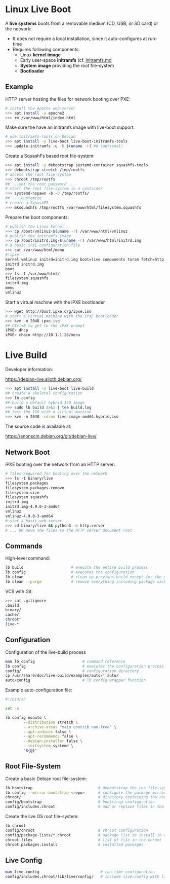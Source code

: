 # Linux Live Boot

A **live systems** boots from a removable medium (CD, USB, or SD card) or the network:

* It does not require a local installation, since it auto-configures at run-time
* Requires following components:
  - Linux **kernel image**
  - Early user-space **initramfs** (cf. [initramfs.md](initramfs.md)
  - **System image** providing the root file-system
  - **Bootloader**

## Example

HTTP server hosting the files for network booting over PXE: 

```bash
# install the Apache web-server
>>> apt install -y apache2
>>> rm /var/www/html/index.html
```

Make sure the have an initramfs image with live-boot support:

```bash
# use initramfs-tools on Debian
>>> apt install -y live-boot live-boot-initramfs-tools
>>> update-initramfs -u -k $(uname -r) ## (optional)
```

Create a SquashFs based root file-system:

```bash
>>> apt install -y debootstrap systemd-container squashfs-tools
>>> debootstrap stretch /tmp/rootfs
# access the root file-system
>>> chroot /tmp/rootfs
## ...set the root password ...
# start the root file-system in a container
>>> systemd-nspawn -b -D /tmp/rootfs/
## ... customize ...
# create a SquashFS
>>> mksquashfs /tmp/rootfs /var/www/html/filesystem.squashfs
```

Prepare the boot components:

```bash
# publish the Linux kernel
>>> cp /boot/vmlinuz-$(uname -r) /var/www/html/vmlinuz
# publish the initramfs image
>>> cp /boot/initrd.img-$(uname -r) /var/www/html/initrd.img
# a basic iPXE configuration file
>>> cat /var/www/html/menu
#!ipxe
kernel vmlinuz initrd=initrd.img boot=live components toram fetch=http://10.1.1.28/filesystem.squashfs
initrd initrd.img
boot
>>> ls -1 /var/www/html/
filesystem.squashfs
initrd.img
menu
vmlinuz
```

Start a virtual machine with the iPXE bootloader

```bash
>>> wget http://boot.ipxe.org/ipxe.iso
# start a virtual machine with the iPXE bootloader
>>> kvm -m 2048 ipxe.iso
## Ctrl+B to get to the iPXE prompt
iPXE> dhcp
iPXE> chain http://10.1.1.28/menu
```

# Live Build

Developer information:

<https://debian-live.alioth.debian.org/>

```bash
>>> apt install -y live-boot live-build
## create a skeletal configuration
>>> lb config
## build a default hybrid ISO image 
>>> sudo lb build 2>&1 | tee build.log
## test the ISO with a virtual machine
>>> kvm -m 2048 -cdrom live-image-amd64.hybrid.iso
```

The source code is available at:

<https://anonscm.debian.org/git/debian-live/>


## Network Boot

iPXE booting over the network from an HTTP server:

```bash
# files required for booting over the network
>>> ls -1 binary/live                            
filesystem.packages
filesystem.packages-remove
filesystem.size
filesystem.squashfs
initrd.img
initrd.img-4.9.0-3-amd64
vmlinuz
vmlinuz-4.9.0-3-amd64
# star a basic web-server
>>> cd binary/live && python3 -m http.server
# ... OR move the files to the HTTP server document root
```

## Commands

High-level command:

```bash
lb build                     # execute the entire build process
lb config                    # executes the configuration
lb clean                     # clean up previous build except for the cache
lb clean --purge             # remove everything including package cache
```

VCS with Git:

```bash
>>> cat .gitignore 
.build
binary/
cache/
chroot*
live-*
```

## Configuration

Configuration of the live-build process

```bash
man lb_config                     # command reference
lb config                         # executes the configuration process
config/                           # configuration directory
cp /usr/share/doc/live-build/examples/auto/* auto/
auto/config                       # lb config wrapper function
```

Example auto-configuration file:

```bash
#!/bin/sh

set -e

lb config noauto \
        --distribution stretch \
        --archive-areas "main contrib non-free" \
        --apt-indices false \
        --apt-recommends false \
        --debian-installer false \
        --initsystem systemd \
        "${@}"
```

## Root File-System

Create a basic Debian root file-system:

```bash
lb bootstrap                             # debootstrap the roo file-system
lb config --mirror-bootstrap <repo>      # configure the package mirror used 
chroot/                                  # directory containing the root file-system
config/bootstrap                         # bootstrap configuration
config/includes.chroot                   # add or replace files in the chroot/
```

Create the live OS root file-system:

```bash
lb chroot
config/chroot                            # chroot configuration
config/package-lists/*.chroot            # package list to install in chroot
chroot.files                             # list of file in the chroot
chroot.packages.install                  # installed packages
```

## Live Config

```bash
man live-config                           # run-time configuration 
config/includes.chroot/lib/live/config/   # include live-config with live-build
```



